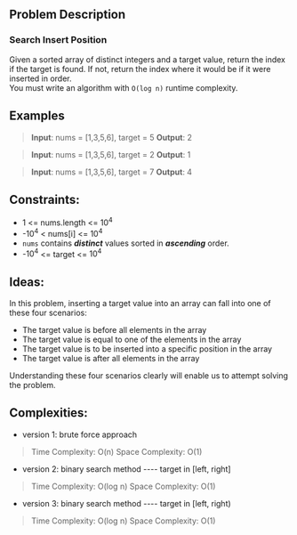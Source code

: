 ## Problem Description

### Search Insert Position

Given a sorted array of distinct integers and a target value, return the index if the target is found. If not, return the index where it would be if it were inserted in order.  
You must write an algorithm with `O(log n)` runtime complexity.  


## Examples

>**Input**: nums = [1,3,5,6], target = 5
>**Output**: 2

>**Input**: nums = [1,3,5,6], target = 2
>**Output**: 1

>**Input**: nums = [1,3,5,6], target = 7
>**Output**: 4


## Constraints:

- 1 <= nums.length <= $10^4$
- -$10^4$ < nums[i] <= $10^4$
- `nums` contains ***distinct*** values sorted in ***ascending*** order.
- -$10^4$ <= target <= $10^4$


## Ideas:

In this problem, inserting a target value into an array can fall into one of these four scenarios:

- The target value is before all elements in the array
- The target value is equal to one of the elements in the array
- The target value is to be inserted into a specific position in the array
- The target value is after all elements in the array

Understanding these four scenarios clearly will enable us to attempt solving the problem.


## Complexities:

- version 1: brute force approach
>Time Complexity: O(n)
>Space Complexity: O(1)

- version 2: binary search method ---- target in [left, right]
>Time Complexity: O(log n)
>Space Complexity: O(1)

- version 3: binary search method ---- target in [left, right)
>Time Complexity: O(log n)
>Space Complexity: O(1)
